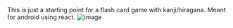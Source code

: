 This is just a starting point for a flash card game with kanji/hiragana. Meant for android using react. ![image](https://github.com/user-attachments/assets/96e4cf1f-4c04-4d66-89c4-9839f43461d2)
